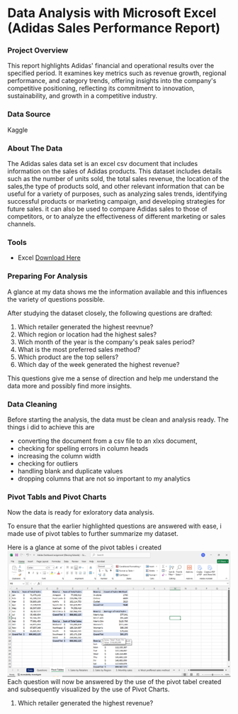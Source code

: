 # Data Analysis with Microsoft Excel (Adidas Sales Performance Report)

### Project Overview

This report highlights Adidas' financial and operational results over the specified period.  It examines key metrics such as revenue growth, regional performance, and category trends, offering insights into the company's competitive positioning, reflecting its commitment to innovation, sustainability, and growth in a competitive industry.  

### Data Source
Kaggle

### About The Data

The Adidas sales data set is an excel csv document that includes information on the sales of Adidas products. This dataset includes details such as the number of units sold, the total sales revenue, the location of the sales,the type of products sold, and other relevant information that can be useful for a variety of purposes, such as analyzing sales trends, identifying successful products or marketing campaign, and developing strategies for future sales. it can also be used to compare Adidas sales to those of competitors, or to analyze the effectiveness of different marketing or sales channels.

### Tools
- Excel [Download Here](https://microsoft.com)

### Preparing For Analysis

A glance at my data shows me the information available and this influences the variety of questions possible.

After studying the dataset closely, the following questions are drafted:

1. Which retailer generated the highest reevnue?
2. Which region or location had the highest sales?
3. Wich month of the year is the company's peak sales period?
4. What is the most preferred sales method?
5. Which product are the top sellers?
6. Which day of the week generated the highest revenue?

This questions give me a sense of direction and help me understand the data more and possibly find more insights.

### Data Cleaning

Before starting the analysis, the data must be clean and analysis ready. The things i did to achieve this are
- converting the document from a csv file to an xlxs document,
- checking for spelling errors in column heads
- increasing the column width
- checking for outliers
- handling blank and duplicate values
- dropping columns that are not so important to my analytics

### Pivot Tabls and Pivot Charts

Now the data is ready for exloratory data analysis.

To ensure that the earlier highlighted questions are answered with ease, i made use of pivot tables to further summarize my dataset.

Here is a glance at some of the pivot tables i created
![screenshot (133).png](https://github.com/Blessing-Kalanda/Microsoft-Excel-Project/blob/923e3b6d1aeebfc7107f04bf9b1d769adb72595f/Screenshot%20(133).png)
Each question will now be answered by the use of the pivot tabel created and subsequently visualized by the use of Pivot Charts.

1. Which retailer generated the highest revenue?

